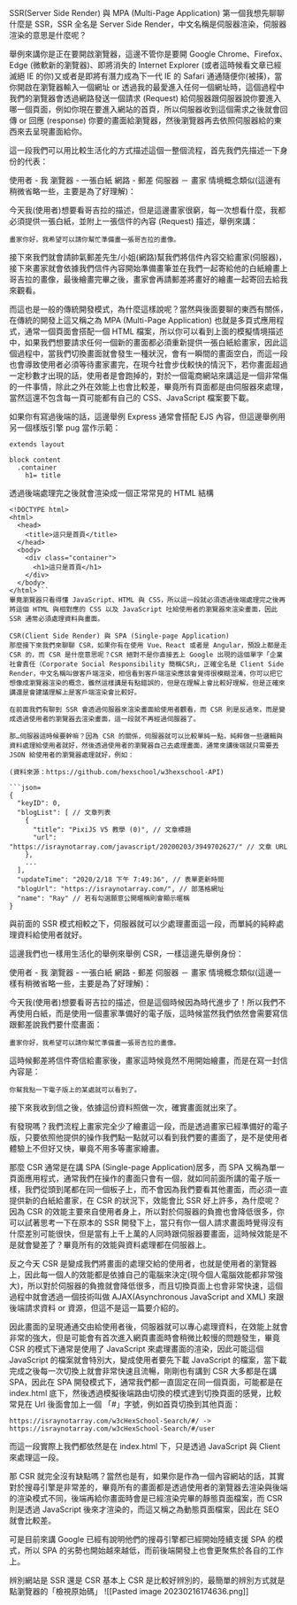 SSR(Server Side Render) 與 MPA (Multi-Page Application)
第一個我想先聊聊什麼是 SSR，SSR 全名是 Server Side Render，中文名稱是伺服器渲染，伺服器渲染的意思是什麼呢？

舉例來講你是正在要開啟瀏覽器，這邊不管你是要開 Google Chrome、Firefox、Edge (微軟新的瀏覽器)、即將消失的 Internet Explorer (或者這時候看文章已經滅絕 IE 的你)又或者是即將有潛力成為下一代 IE 的 Safari 通通隨便你(被揍)，當你開啟在瀏覽器輸入一個網址 or 透過我的最愛進入任何一個網址時，這個過程中我們的瀏覽器會透過網路發送一個請求 (Request) 給伺服器跟伺服器說你要進入哪一個頁面，例如你現在要進入網站的首頁，所以伺服器收到這個需求之後就會回傳 or 回應 (response) 你要的畫面給瀏覽器，然後瀏覽器再去依照伺服器給的東西來去呈現畫面給你。

這一段我們可以用比較生活化的方式描述這個一整個流程，首先我們先描述一下身份的代表：

使用者 - 我
瀏覽器 - 一張白紙
網路 - 郵差
伺服器 － 畫家
情境概念類似(這邊有稍微省略一些，主要是為了好理解)：

今天我(使用者)想要看哥吉拉的描述，但是這邊畫家很窮，每一次想看什麼，我都必須提供一張白紙，並附上一張信件的內容 (Request) 描述，舉例來講：


```畫家你好，我希望可以請你幫忙準備畫一張哥吉拉的畫像。```
 
 接下來我們就會請帥氣郵差先生/小姐(網路)幫我們將信件內容交給畫家(伺服器)，接下來畫家就會依據我們信件內容開始準備畫筆並在我們一起寄給他的白紙繪畫上哥吉拉的畫像，最後繪畫完畢之後，畫家會再請郵差將畫好的繪畫一起寄回去給我來觀看。

而這也是一般的傳統開發模式，為什麼這樣說呢？當然與後面要聊的東西有關係，在傳統的開發上這又稱之為 MPA (Multi-Page Application) 也就是多頁式應用程式，通常一個頁面會搭配一個 HTML 檔案，所以你可以看到上面的模擬情境描述中，如果我們想要請求任何一個新的畫面都必須重新提供一張白紙給畫家，因此這個過程中，當我們切換畫面就會發生一種狀況，會有一瞬間的畫面空白，而這一段也會導致使用者必須等待畫家畫完，在現今社會步伐較快的情況下，若你畫面超過一定秒數才出現的話，使用者是會跑掉的，對於一個電商網站來講這是一個非常傷的一件事情，除此之外在效能上也會比較差，畢竟所有頁面都是由伺服器來處理，當然這還不包含每一頁可能都有自己的 CSS、JavaScript 檔案要下載。

如果你有寫過後端的話，這邊舉例 Express 通常會搭配 EJS 內容，但這邊舉例用另一個樣版引擎 pug 當作示範：

```html=
extends layout

block content
  .container
    h1= title
```
透過後端處理完之後就會渲染成一個正常常見的 HTML 結構

```html=
<!DOCTYPE html>
<html>
  <head>
    <title>這只是首頁</title>
  </head>
  <body>
    <div class="container">
      <h1>這只是首頁</h1>
    </div>
  </body>
</html>```
畢竟瀏覽器只看得懂 JavaScript、HTML 與 CSS，所以這一段就必須透過後端處理完之後再將這個 HTML 與相對應的 CSS 以及 JavaScript 吐給使用者的瀏覽器來渲染畫面，因此 SSR 通常必須處理資料與畫面。

CSR(Client Side Render) 與 SPA (Single-page Application)
那麼接下來我們來聊聊 CSR，如果你有在使用 Vue、React 或者是 Angular，預設上都是走 CSR 的，而 CSR 是什麼意思呢？CSR 絕對不是你直接丟上 Google 出現的這個單字「企業社會責任（Corporate Social Responsibility 簡稱CSR」，正確全名是 Client Side Render，中文名稱叫做客戶端渲染，相信看到客戶端渲染應該會覺得很模糊混淆，你可以把它想像成瀏覽器渲染的概念，雖然這樣講是有點錯誤的，但是在理解上會比較好理解，但是正確來講還是會建議理解上是客戶端渲染會比較好。

在前面我們有聊到 SSR 會透過伺服器來渲染畫面給使用者觀看，而 CSR 則是反過來，而是變成透過使用者的瀏覽器去渲染畫面，這一段就不再經過伺服器了。

那…伺服器這時候要幹嘛？因為 CSR 的關係，伺服器就可以比較單純一點，純粹做一些邏輯與資料處理給使用者就好，然後透過使用者的瀏覽器自己去處理畫面，通常來講後端就只需要丟 JSON 給使用者的瀏覽器處理就好，例如：

(資料來源：https://github.com/hexschool/w3hexschool-API)

```json=
{
  "keyID": 0,
  "blogList": [ // 文章列表
    {
      "title": "PixiJS V5 教學 (0)", // 文章標題
      "url": "https://israynotarray.com/javascript/20200203/3949702627/" // 文章 URL
    },
    ...
  ],
  "updateTime": "2020/2/18 下午 7:49:36", // 表單更新時間
  "blogUrl": "https://israynotarray.com/", // 部落格網址
  "name": "Ray" // 若有勾選願意公開暱稱則會顯示暱稱
}
```
與前面的 SSR 模式相較之下，伺服器就可以少處理畫面這一段，而單純的純粹處理資料給使用者就好。

這邊我們也一樣用生活化的舉例來舉例 CSR，一樣這邊先舉例身份：

使用者 - 我
瀏覽器 - 一張白紙
網路 - 郵差
伺服器 － 畫家
情境概念類似(這邊一樣有稍微省略一些，主要是為了好理解)：

今天我(使用者)想要看哥吉拉的描述，但是這個時候因為時代進步了！所以我們不再使用白紙，而是使用一個畫家準備好的電子版，這時候當然我們依然會需要寫信跟郵差說我們要什麼畫面：

```
畫家你好，我希望可以請你幫忙準備畫一張哥吉拉的畫像。
```
這時候郵差將信件寄信給畫家後，畫家這時候竟然不用開始繪畫，而是在寫一封信內容是：

```
你幫我點一下電子版上的某處就可以看到了。
```

接下來我收到信之後，依據這份資料照做一次，確實畫面就出來了。

有發現嗎？我們流程上畫家完全少了繪畫這一段，而是透過畫家已經準備好的電子版，只要依照他提供的操作我們點一點就可以看到我們要的畫面了，是不是使用者體驗上不但好又快，畢竟不用多等畫家繪畫。

那麼 CSR 通常是在講 SPA (Single-page Application)居多，而 SPA 又稱為單一頁面應用程式，通常我們在操作的畫面只會有一個，就如同前面所講的電子版一樣，我們從頭到尾都在同一個板子上，而不會因為我們要看其他畫面，而必須一直提供新的白紙給畫家，在 CSR 的狀況下，效能會比 SSR 好上許多，為什麼呢？因為 CSR 的效能主要來自使用者身上，所以對於伺服器的負擔也會降低很多，你可以試著思考一下在原本的 SSR 開發下上，當只有你一個人請求畫面時覺得沒有什麼差別可能很快，但是當有上千上萬的人同時跟伺服器要畫面，這時候效能是不是就會變差了？畢竟所有的效能與資料處理都在伺服器上。

反之今天 CSR 是變成我們將畫面的處理交給的使用者，也就是使用者的瀏覽器上，因此每一個人的效能都是依據自己的電腦來決定(現今個人電腦效能都非常強大)，所以對於伺服器的負擔就會降低很多，而且切換頁面上也會非常快速，這個過程中就會透過一個技術叫做 AJAX(Asynchronous JavaScript and XML) 來跟後端請求資料 or 資源，但這不是這一篇要介紹的。

因此畫面的呈現通通交由給使用者後，伺服器就可以專心處理資料，在效能上就會非常的強大，但是可能會有首次進入網頁畫面時會稍微比較慢的問題發生，畢竟 CSR 的模式下通常是使用了 JavaScript 來處理畫面的渲染，因此可能這個 JavaScript 的檔案就會特別大，變成使用者要先下載 JavaScript 的檔案，當下載完成之後每一次切換上就會非常快速且流暢，剛剛也有講到 CSR 大多都是在講 SPA，因此在 SPA 開發模式下，通常我們都一直固定在同一個頁面，可能都是在 index.html 底下，然後透過模擬後端路由切換的模式達到切換頁面的感覺，比較常見在 Url 後面會加上一個 「#」字號，例如首頁切換到其他頁面：

```
https://israynotarray.com/w3cHexSchool-Search/#/ -> https://israynotarray.com/w3cHexSchool-Search/#/user
```
而這一段實際上我們都依然是在 index.html 下，只是透過 JavaScript 與 Client 來處理這一段。

那 CSR 就完全沒有缺點嗎？當然也是有，如果你是作為一個內容網站的話，其實對於搜尋引擎是非常差的，畢竟所有的畫面都是透過使用者的瀏覽器去渲染與後端的渲染模式不同，後端再給你畫面時會是已經渲染完畢的靜態頁面檔案，而 CSR 則是透過 JavaScript 後來才渲染的，而這又稱之為動態頁面檔案，因此在 SEO 就會比較差。

可是目前來講 Google 已經有說明他們的搜尋引擎都已經開始陸續支援 SPA 的模式，所以 SPA 的劣勢也開始越來越低，而前後端開發上也會更聚焦於各自的工作上。

辨別網站是 SSR 還是 CSR
基本上 CSR 是比較好辨別的，最簡單的辨別方式就是點瀏覽器的「檢視原始碼」
![[Pasted image 20230216174636.png]]